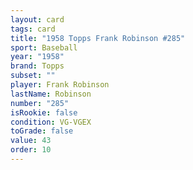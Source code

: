 ```yaml
---
layout: card
tags: card
title: "1958 Topps Frank Robinson #285"
sport: Baseball
year: "1958"
brand: Topps
subset: ""
player: Frank Robinson
lastName: Robinson
number: "285"
isRookie: false
condition: VG-VGEX
toGrade: false
value: 43
order: 10
---
```


